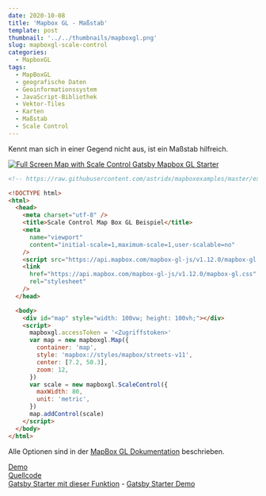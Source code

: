 ```yaml
---
date: 2020-10-08
title: 'Mapbox GL - Maßstab'
template: post
thumbnail: '../../thumbnails/mapboxgl.png'
slug: mapboxgl-scale-control
categories:
  - MapboxGL
tags:
  - MapBoxGL
  - geografische Daten
  - Geoinformationssystem
  - JavaScript-Bibliothek
  - Vektor-Tiles
  - Karten
  - Maßstab
  - Scale Control
---
```


Kennt man sich in einer Gegend nicht aus, ist ein Maßstab hilfreich.

[![Full Screen Map with Scale Control Gatsby Mapbox GL Starter](https://user-images.githubusercontent.com/9974686/97810150-18a13680-1c72-11eb-8843-2e16801738e9.png)](https://astridx.github.io/gatsbystarter/gatsby-starter-mapbox-examples/map-scale-control)

```html {numberLines: -2}
<!-- https://raw.githubusercontent.com/astridx/mapboxexamples/master/examples/scale_control.html -->

<!DOCTYPE html>
<html>
  <head>
    <meta charset="utf-8" />
    <title>Scale Control Map Box GL Beispiel</title>
    <meta
      name="viewport"
      content="initial-scale=1,maximum-scale=1,user-scalable=no"
    />
    <script src="https://api.mapbox.com/mapbox-gl-js/v1.12.0/mapbox-gl.js"></script>
    <link
      href="https://api.mapbox.com/mapbox-gl-js/v1.12.0/mapbox-gl.css"
      rel="stylesheet"
    />
  </head>

  <body>
    <div id="map" style="width: 100vw; height: 100vh;"></div>
    <script>
      mapboxgl.accessToken = '<Zugriffstoken>'
      var map = new mapboxgl.Map({
        container: 'map',
        style: 'mapbox://styles/mapbox/streets-v11',
        center: [7.2, 50.3],
        zoom: 12,
      })
      var scale = new mapboxgl.ScaleControl({
        maxWidth: 80,
        unit: 'metric',
      })
      map.addControl(scale)
    </script>
  </body>
</html>
```

Alle
Optionen sind in der [MapBox GL Dokumentation](https://docs.mapbox.com/mapbox.js/api/v3.3.1/l-control-scale/) beschrieben.

[Demo](https://astridx.github.io/mapboxexamples/plugins/mapbox-gl-compare-swipe-between-maps.html)  
[Quellcode](https://github.com/astridx/mapboxexamples/blob/master/plugins/mapbox-gl-compare-swipe-between-maps.html)  
[Gatsby Starter mit dieser Funktion](https://github.com/astridx/gatsby-starter-mapbox-examples) - [Gatsby Starter Demo](https://astridx.github.io/gatsbystarter/gatsby-starter-mapbox-examples/)
